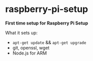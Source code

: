 raspberry-pi-setup
==================

**First time setup for Raspberry Pi Setup**

What it sets up:

* `apt-get update` && `apt-get upgrade`
* git, openssl, wget
* Node.js for ARM
